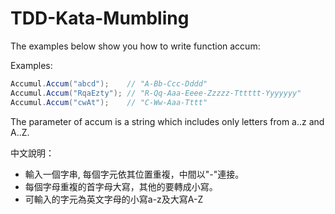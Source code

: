 # TDD-Kata-Mumbling

The examples below show you how to write function accum:

Examples:

```csharp
Accumul.Accum("abcd");    // "A-Bb-Ccc-Dddd"
Accumul.Accum("RqaEzty"); // "R-Qq-Aaa-Eeee-Zzzzz-Tttttt-Yyyyyyy"
Accumul.Accum("cwAt");    // "C-Ww-Aaa-Tttt"
```

The parameter of accum is a string which includes only letters from a..z and A..Z.

中文說明：
- 輸入一個字串, 每個字元依其位置重複，中間以"-"連接。
- 每個字母重複的首字母大寫，其他的要轉成小寫。
- 可輸入的字元為英文字母的小寫a-z及大寫A-Z
